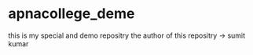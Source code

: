 # apnacollege_deme
this is my special and demo repositry
the author of this repositry -> sumit kumar
